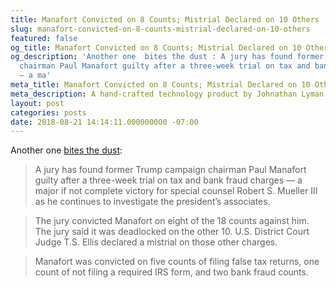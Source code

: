 ```yaml
---
title: Manafort Convicted on 8 Counts; Mistrial Declared on 10 Others
slug: manafort-convicted-on-8-counts-mistrial-declared-on-10-others
featured: false
og_title: Manafort Convicted on 8 Counts; Mistrial Declared on 10 Others – Johnathan.org
og_description: 'Another one  bites the dust : A jury has found former Trump campaign
  chairman Paul Manafort guilty after a three-week trial on tax and bank fraud charges
  — a ma'
meta_title: Manafort Convicted on 8 Counts; Mistrial Declared on 10 Others – Johnathan.org
meta_description: A hand-crafted technology product by Johnathan Lyman
layout: post
categories: posts
date: 2018-08-21 14:14:11.000000000 -07:00
---
```


Another one [bites the dust](https://www.washingtonpost.com/world/national-security/manafort-jury-suggests-it-cannot-come-to-a-consensus-on-a-single-count/2018/08/21/a2478ac0-a559-11e8-a656-943eefab5daf_story.html?utm_term=.d1955d9c13af):

> A jury has found former Trump campaign chairman Paul Manafort guilty after a three-week trial on tax and bank fraud charges — a major if not complete victory for special counsel Robert S. Mueller III as he continues to investigate the president’s associates.

> The jury convicted Manafort on eight of the 18 counts against him. The jury said it was deadlocked on the other 10. U.S. District Court Judge T.S. Ellis declared a mistrial on those other charges.

> Manafort was convicted on five counts of filing false tax returns, one count of not filing a required IRS form, and two bank fraud counts.

